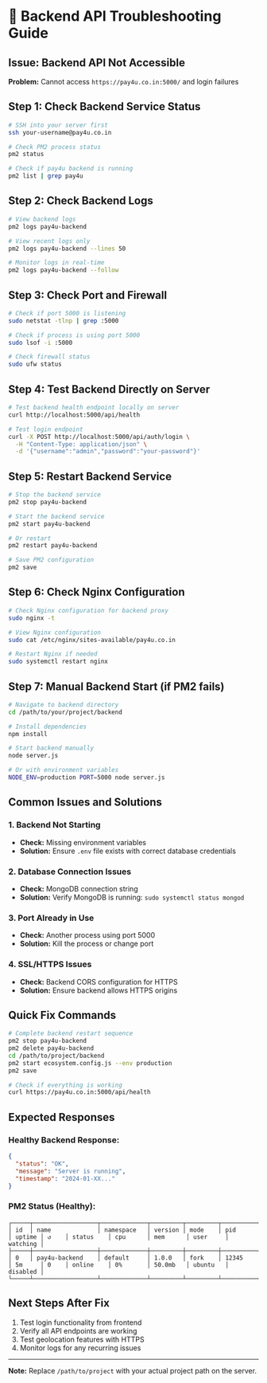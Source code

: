 # 🔧 Backend API Troubleshooting Guide

## Issue: Backend API Not Accessible
**Problem:** Cannot access `https://pay4u.co.in:5000/` and login failures

## Step 1: Check Backend Service Status
```bash
# SSH into your server first
ssh your-username@pay4u.co.in

# Check PM2 process status
pm2 status

# Check if pay4u backend is running
pm2 list | grep pay4u
```

## Step 2: Check Backend Logs
```bash
# View backend logs
pm2 logs pay4u-backend

# View recent logs only
pm2 logs pay4u-backend --lines 50

# Monitor logs in real-time
pm2 logs pay4u-backend --follow
```

## Step 3: Check Port and Firewall
```bash
# Check if port 5000 is listening
sudo netstat -tlnp | grep :5000

# Check if process is using port 5000
sudo lsof -i :5000

# Check firewall status
sudo ufw status
```

## Step 4: Test Backend Directly on Server
```bash
# Test backend health endpoint locally on server
curl http://localhost:5000/api/health

# Test login endpoint
curl -X POST http://localhost:5000/api/auth/login \
  -H "Content-Type: application/json" \
  -d '{"username":"admin","password":"your-password"}'
```

## Step 5: Restart Backend Service
```bash
# Stop the backend service
pm2 stop pay4u-backend

# Start the backend service
pm2 start pay4u-backend

# Or restart
pm2 restart pay4u-backend

# Save PM2 configuration
pm2 save
```

## Step 6: Check Nginx Configuration
```bash
# Check Nginx configuration for backend proxy
sudo nginx -t

# View Nginx configuration
sudo cat /etc/nginx/sites-available/pay4u.co.in

# Restart Nginx if needed
sudo systemctl restart nginx
```

## Step 7: Manual Backend Start (if PM2 fails)
```bash
# Navigate to backend directory
cd /path/to/your/project/backend

# Install dependencies
npm install

# Start backend manually
node server.js

# Or with environment variables
NODE_ENV=production PORT=5000 node server.js
```

## Common Issues and Solutions

### 1. Backend Not Starting
- **Check:** Missing environment variables
- **Solution:** Ensure `.env` file exists with correct database credentials

### 2. Database Connection Issues
- **Check:** MongoDB connection string
- **Solution:** Verify MongoDB is running: `sudo systemctl status mongod`

### 3. Port Already in Use
- **Check:** Another process using port 5000
- **Solution:** Kill the process or change port

### 4. SSL/HTTPS Issues
- **Check:** Backend CORS configuration for HTTPS
- **Solution:** Ensure backend allows HTTPS origins

## Quick Fix Commands
```bash
# Complete backend restart sequence
pm2 stop pay4u-backend
pm2 delete pay4u-backend
cd /path/to/project/backend
pm2 start ecosystem.config.js --env production
pm2 save

# Check if everything is working
curl https://pay4u.co.in:5000/api/health
```

## Expected Responses

### Healthy Backend Response:
```json
{
  "status": "OK",
  "message": "Server is running",
  "timestamp": "2024-01-XX..."
}
```

### PM2 Status (Healthy):
```
┌─────┬──────────────────┬─────────────┬─────────┬─────────┬──────────┬────────┬──────┬───────────┬──────────┬──────────┬──────────┬──────────┐
│ id  │ name             │ namespace   │ version │ mode    │ pid      │ uptime │ ↺    │ status    │ cpu      │ mem      │ user     │ watching │
├─────┼──────────────────┼─────────────┼─────────┼─────────┼──────────┼────────┼──────┼───────────┼──────────┼──────────┼──────────┼──────────┤
│ 0   │ pay4u-backend    │ default     │ 1.0.0   │ fork    │ 12345    │ 5m     │ 0    │ online    │ 0%       │ 50.0mb   │ ubuntu   │ disabled │
└─────┴──────────────────┴─────────────┴─────────┴─────────┴──────────┴────────┴──────┴───────────┴──────────┴──────────┴──────────┴──────────┘
```

## Next Steps After Fix
1. Test login functionality from frontend
2. Verify all API endpoints are working
3. Test geolocation features with HTTPS
4. Monitor logs for any recurring issues

---
**Note:** Replace `/path/to/project` with your actual project path on the server.